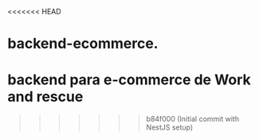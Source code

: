 <<<<<<< HEAD
# backend-ecommerce.
backend para e-commerce de Work and rescue
=======

>>>>>>> b84f000 (Initial commit with NestJS setup)
